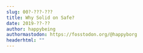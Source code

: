 ```yaml
---
slug: 00?-???-???
title: Why Solid on Safe?
date: 2019-??-??
author: happybeing
authormastodon: https://fosstodon.org/@happyborg
headerhtml: ""
---
```

